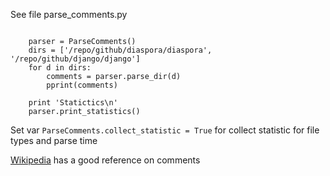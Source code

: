 See file parse_comments.py

<pre><code>
    parser = ParseComments()
    dirs = ['/repo/github/diaspora/diaspora', '/repo/github/django/django']
    for d in dirs:
        comments = parser.parse_dir(d)
        pprint(comments)

    print 'Statictics\n'
    parser.print_statistics()
</code></pre>

Set var <code>ParseComments.collect_statistic = True</code> for collect statistic for file types and parse time

[Wikipedia](http://en.wikipedia.org/wiki/Comparison_of_programming_languages_%28syntax%29#Inline_comments "Comments") has a good reference on comments
